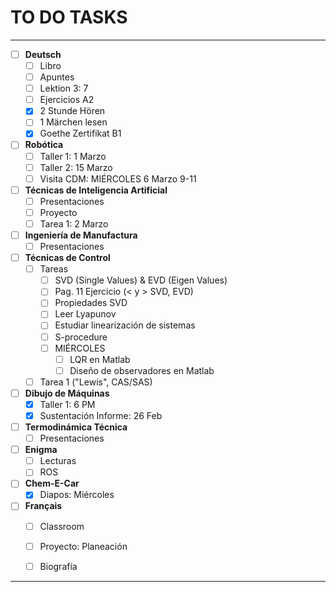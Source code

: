 # TO DO TASKS 


---

- [ ] **Deutsch**
	- [ ] Libro
	- [ ] Apuntes
	- [ ] Lektion 3: 7
	- [ ] Ejercicios A2
	- [x] 2 Stunde Hören
	- [ ] 1 Märchen lesen
	- [x] Goethe Zertifikat B1

- [ ] **Robótica**
	- [ ] Taller 1: 1 Marzo
	- [ ] Taller 2: 15 Marzo
	- [ ] Visita CDM: MIÉRCOLES 6 Marzo 9-11

- [ ] **Técnicas de Inteligencia Artificial**
	- [ ] Presentaciones
	- [ ] Proyecto
	- [ ] Tarea 1: 2 Marzo

- [ ] **Ingeniería de Manufactura**
	- [ ] Presentaciones

- [ ] **Técnicas de Control**
	- [ ] Tareas
		- [ ] SVD (Single Values) & EVD (Eigen Values)
		- [ ] Pag. 11 Ejercicio (< y > SVD, EVD)
		- [ ] Propiedades SVD
		- [ ] Leer Lyapunov
		- [ ] Estudiar linearización de sistemas
		- [ ] S-procedure
		- [ ] MIÉRCOLES
			- [ ] LQR en Matlab
			- [ ] Diseño de observadores en Matlab
	- [ ] Tarea 1 ("Lewis", CAS/SAS)

- [ ] **Dibujo de Máquinas**
	- [x] Taller 1: 6 PM
	- [x] Sustentación Informe: 26 Feb

- [ ] **Termodinámica Técnica**
	- [ ] Presentaciones

 - [ ] **Enigma**
	 - [ ] Lecturas
	 - [ ] ROS

- [ ] **Chem-E-Car**
	- [x] Diapos: Miércoles

- [ ]  **Français**
	- [ ] Classroom
	- [ ] Proyecto: Planeación
	- [ ] Biografía



---


